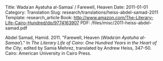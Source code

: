 Title: Wadaʿan Ayatuha al-Samaaʾ / Farewell, Heaven
Date: 2011-01-01
Category: Translation
Slug: research/translations/heiss-abdel-samad-2011
Template: research_article
Book: http://www.amazon.com/The-Literary-Life-Cairo-Hundred/dp/9774163907
PDF: /files/misc/2011-heiss-abdel-samad.pdf

Abdel Samad, Hamid. 2011. "Farewell, Heaven (*Wadaʿan Ayatuha al-Samaaʾ*)." In *The Literary Life of Cairo: One Hundred Years in the Heart of the City*, edited by Samia Mehrez, translated by Andrew Heiss, 347–50. Cairo: American University in Cairo Press.
